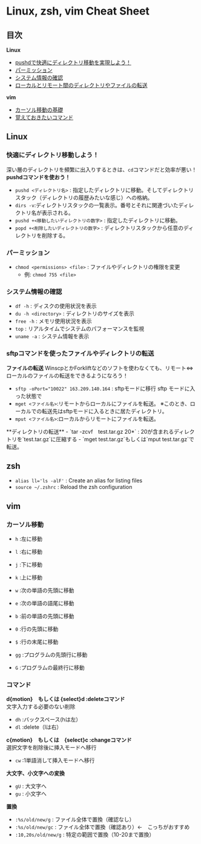 # Linux, zsh, vim Cheat Sheet

## 目次
**Linux**
- [pushdで快適にディレクトリ移動を実現しよう！](#pushd)
- [パーミッション](#permission)
- [システム情報の確認](#system_info)
- [ローカルとリモート間のディレクトリやファイルの転送](#sftp)

**vim**
- [カーソル移動の基礎](#vim_basic)
- [覚えておきたいコマンド](#vim_command)


## Linux

### 快適にディレクトリ移動しよう！  <a name="pushd"></a>  
深い層のディレクトリを頻繁に出入りするときは、`cd`コマンドだと効率が悪い！<bn>
**pushdコマンドを使おう！**
- `pushd <ディレクトリ名>` : 指定したディレクトリに移動。そしてディレクトリスタック（ディレクトリの履歴みたいな感じ）への格納。
- `dirs -v`:ディレクトリスタックの一覧表示。番号とそれに関連づいたディレクトリ名が表示される。
- `pushd +<移動したいディレクトリの数字>` : 指定したディレクトリに移動。
- `popd +<削除したいディレクトリの数字>` : ディレクトリスタックから任意のディレクトリを削除する。

### パーミッション <a name="permission"></a>
- `chmod <permissions> <file>` : ファイルやディレクトリの権限を変更
  - 例: `chmod 755 <file>`
 
### システム情報の確認 <a name="system_info"></a>
- `df -h` : ディスクの使用状況を表示
- `du -h <directory>` : ディレクトリのサイズを表示
- `free -h` : メモリ使用状況を表示
- `top` : リアルタイムでシステムのパフォーマンスを監視
- `uname -a` : システム情報を表示

### sftpコマンドを使ったファイルやディレクトリの転送 <a name="sftp"></a>
**ファイルの転送** <bn>
WinscpとかForkliftなどのソフトを使わなくても、リモート⇔ローカルのファイルの転送をできるようになろう！
- `sftp -oPort="10022" 163.209.140.164` : sftpモードに移行
sftp モードに入った状態で
- `mget <ファイル名>`:リモートからローカルにファイルを転送。<bn>
※このとき、ローカルでの転送先はsftpモードに入るときに居たディレクトリ。
- `mput <ファイル名>`:ローカルからリモートにファイルを転送。<bn>
<bn>
**ディレクトリの転送**
- `tar -zcvf　test.tar.gz  20*` : 20が含まれるディレクトリを`test.tar.gz`に圧縮する
- `mget test.tar.gz`もしくは`mput test.tar.gz`で転送。<bn>


## zsh
- `alias ll='ls -alF'` : Create an alias for listing files
- `source ~/.zshrc` : Reload the zsh configuration

## vim
### カーソル移動　<a name="vim_basic"></a>  
- `h` :左に移動 
- `l` :右に移動
- `j` :下に移動
- `k` :上に移動

- `w` :次の単語の先頭に移動
- `e` :次の単語の語尾に移動
- `b` :前の単語の先頭に移動

- `0` :行の先頭に移動
- `$` :行の末尾に移動

- `gg` :プログラムの先頭行に移動
- `G` :プログラムの最終行に移動

### コマンド <a name="vim_command"></a>  
**d{motion}　もしくは {select}d :deleteコマンド** <br>
文字入力する必要のない削除
- `dh` :バックスペース(hは左）
- `dl` :delete（lは右）

**c{motion}　もしくは　{select}c :changeコマンド** <br>
選択文字を削除後に挿入モードへ移行
- `cw` :1単語消して挿入モードへ移行

**大文字、小文字への変換**
- `gU` : 大文字へ
- `gu` : 小文字へ

**置換**
- `:%s/old/new/g` : ファイル全体で置換（確認なし）
- `:%s/old/new/gc` : ファイル全体で置換（確認あり）←　こっちがおすすめ
- `:10,20s/old/new/g` : 特定の範囲で置換（10-20まで置換）

